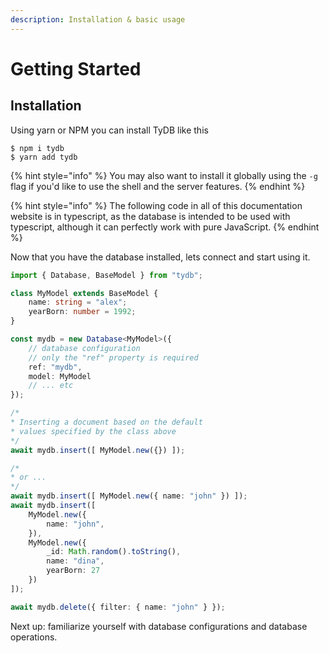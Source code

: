 ```yaml
---
description: Installation & basic usage
---
```


# Getting Started

## Installation

Using yarn or NPM you can install TyDB like this

```text
$ npm i tydb
$ yarn add tydb
```

{% hint style="info" %}
You may also want to install it globally using the `-g` flag if you'd like to use the shell and the server features.
{% endhint %}

{% hint style="info" %}
The following code in all of this documentation website is in typescript, as the database is intended to be used with typescript, although it can perfectly work with pure JavaScript.
{% endhint %}

Now that you have the database installed, lets connect and start using it.

```typescript
import { Database, BaseModel } from "tydb";

class MyModel extends BaseModel {
    name: string = "alex";
    yearBorn: number = 1992;
}

const mydb = new Database<MyModel>({
    // database configuration
    // only the "ref" property is required
    ref: "mydb",
    model: MyModel
    // ... etc
});

/*
* Inserting a document based on the default
* values specified by the class above
*/
await mydb.insert([ MyModel.new({}) ]);

/*
* or ...
*/
await mydb.insert([ MyModel.new({ name: "john" }) ]);
await mydb.insert([ 
    MyModel.new({
        name: "john",  
    }),
    MyModel.new({
        _id: Math.random().toString(),
        name: "dina",
        yearBorn: 27
    })
]);

await mydb.delete({ filter: { name: "john" } });
```

Next up: familiarize yourself with database configurations and database operations.

